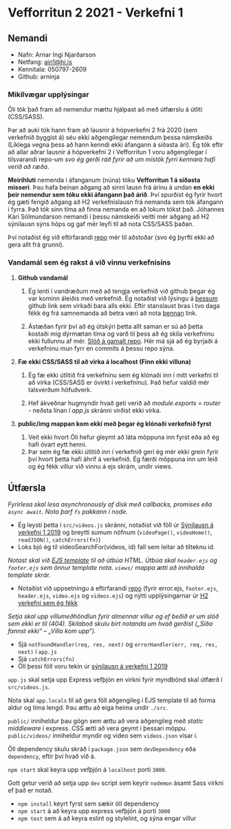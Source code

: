 # Vefforritun 2 2021 - Verkefni 1

## Nemandi

- Nafn: Arnar Ingi Njarðarson
- Netfang: ain1@hi.is
- Kennitala: 050797-2609
- Github: arninja

### Mikilvægar upplýsingar

Óli tók það fram að nemendur mættu hjálpast að með útfærslu á útliti (CSS/SASS).

Þar að auki tók hann fram að lausnir á hópverkefni 2 frá 2020 (sem verkefnið byggist á) séu ekki aðgengilegar nemendum þessa námskeiðs (Líklega vegna þess að hann kenndi ekki áfangann á síðasta ári). Ég tók eftir að allar aðrar lausnir á hópverkefni 2 í Vefforritun 1 voru aðgengilegar í tilsvarandi repo-um *svo ég gerði ráð fyrir að um mistök fyrri kennara hafi verið að ræða*.

**Meirihluti** nemenda í áfanganum (núna) tóku **Vefforritun 1 á síðasta misseri**. Þau hafa beinan aðgang að sinni lausn frá árinu á undan **en ekki þeir nemendur sem tóku ekki áfangann það árið**. Því spurðist ég fyrir hvort ég gæti fengið aðgang að H2 verkefnislausn frá nemanda sem tók áfangann í fyrra. Það tók sinn tíma að finna nemanda en að lokum tókst það. Jóhannes Kári Sólmundarson nemandi í þessu námskeiði veitti mér aðgang að H2 sýnilausn sýns hóps og gaf mér leyfi til að nota CSS/SASS þaðan. 

Því notaðist ég við eftirfarandi [repo](https://github.com/Gitcelo/vef1-2020-h2) mér til aðstoðar (svo ég þyrfti ekki að gera allt frá grunni).

### Vandamál sem ég rakst á við vinnu verkefnisins

1. **Github vandamál**

   1. Ég lenti í vandræðum með að tengja verkefnið við github þegar ég var kominn áleiðis með verkefnið. Ég notaðist við lýsingu á [þessum](https://github.com/vefforritun/vef2-2019-v1) github link sem virkaði bara alls ekki. Eftir stanslaust bras í tvo daga fékk ég frá samnemanda að betra væri að nota [þennan](https://github.com/vefforritun/vef1-2020-v6) link.

   2. Ástæðan fyrir því að ég útskýri þetta allt saman er sú að þetta kostaði mig dýrmætan tíma og varð til þess að ég skila verkefninu ekki fullunnu af mér. [Slóð á gamalt repo](https://github.com/arninja/Vefforritun_II/). Hér má sjá að ég byrjaði á verkefninu mun fyrr en commits á þessu repo sýna.

2. **Fæ ekki CSS/SASS til að virka á localhost (Finn ekki villuna)**

   1. Ég fæ ekki útlitið frá verkefninu sem ég klónaði inn í mitt verkefni til að virka (CSS/SASS er óvirkt í verkefninu). Það hefur valdið mér talsverðum höfuðverk.

   2. Hef ákveðnar hugmyndir hvað geti verið að *module.exports = router* - neðsta línan í *app.js* skránni virðist ekki virka.

3. **public/img mappan kom ekki með þegar ég klónaði verkefnið fyrst**

   1. Veit ekki hvort Óli hefur gleymt að láta möppuna inn fyrst eða að ég hafi óvart eytt henni.
   2. Þar sem ég fæ ekki útlitið inn í verkefnið geri ég mér ekki grein fyrir því hvort þetta hafi áhrif á verkefnið. Ég færði möppuna inn um leið og ég fékk villur við vinnu á ejs skrám, undir views.

## Útfærsla

*Fyrirlesa skal lesa _asynchronously_ af disk með callbacks, promises eða `async await`. Nota þarf `fs` pakkann í node.*

- Ég leysti þetta í `src/videos.js` skránni, notaðist við föll úr [Sýnilausn á verkefni 1 2019](https://github.com/vefforritun/vef2-2019-v1-synilausn) og breytti sumum nöfnum (`videoPage()`, `videoHome()`, `readJSON()`, `catchErrors(fn)`)
- Loks bjó ég til videoSearchFor(videos, id) fall sem leitar að tilteknu id. 

*Notast skal við [EJS template](https://github.com/mde/ejs) til að útbúa HTML. Útbúa skal `header.ejs` og `footer.ejs` sem önnur template nota. `views/` mappa ætti að innihalda template skrár.*

- Notaðist við uppsetningu á eftirfarandi [repo](https://github.com/vefforritun/vef2-2019-v1-synilausn/tree/master/views) (fyrir error.ejs, `footer.ejs`, `header.ejs`, `video.ejs` og `videos.ejs`) og nýtti upplýsingarnar úr [H2 verkefni sem ég fékk](https://github.com/Gitcelo/vef1-2020-h2)

*Setja skal upp villumeðhöndlun fyrir almennar villur og ef beðið er um slóð sem ekki er til (404). Skilaboð skulu birt notanda um hvað gerðist („Síða fannst ekki“ – „Villa kom upp“).*

- Sjá `notFoundHandler(req, res, next)` og `errorHandler(err, req, res, next)` í `app.js`
- Sjá `catchErrors(fn)`
- Öll þessi föll voru tekin úr [sýnilausn á verkefni 1 2019](https://github.com/vefforritun/vef2-2019-v1-synilausn)


`app.js` skal setja upp Express vefþjón en virkni fyrir myndbönd skal útfærð í `src/videos.js`.

Nota skal `app.locals` til að gera föll aðgengileg í EJS template til að forma aldur og tíma lengd. Þau ættu að eiga heima undir `./src`.

`public/` inniheldur þau gögn sem ættu að vera aðgengileg með _static middleware_ í express. CSS ætti að vera geymt í þessari möppu. `public/videos/` inniheldur myndir og video sem `videos.json` vísar í.

Öll dependency skulu skráð í `package.json` sem `devDependency` eða `dependency`, eftir því hvað við á.

`npm start` skal keyra upp vefþjón á `localhost` porti `3000`.

Gott getur verið að setja upp `dev` script sem keyrir `nodemon` ásamt Sass virkni ef það er notað.


* `npm install` keyrt fyrst sem sækir öll dependency
* `npm start` á að keyra upp express vefþjón á porti `3000`
* `npm test` sem á að keyra eslint og stylelint, og sýna engar villur